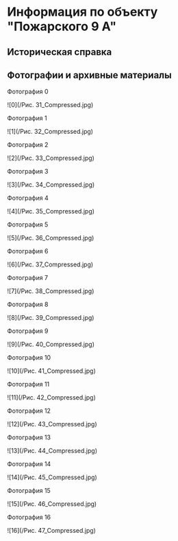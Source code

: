 # Информация по объекту "Пожарского 9 А"

## Историческая справка

## Фотографии и архивные материалы

Фотография 0

![0](/Рис. 31_Compressed.jpg)

Фотография 1

![1](/Рис. 32_Compressed.jpg)

Фотография 2

![2](/Рис. 33_Compressed.jpg)

Фотография 3

![3](/Рис. 34_Compressed.jpg)

Фотография 4

![4](/Рис. 35_Compressed.jpg)

Фотография 5

![5](/Рис. 36_Compressed.jpg)

Фотография 6

![6](/Рис. 37_Compressed.jpg)

Фотография 7

![7](/Рис. 38_Compressed.jpg)

Фотография 8

![8](/Рис. 39_Compressed.jpg)

Фотография 9

![9](/Рис. 40_Compressed.jpg)

Фотография 10

![10](/Рис. 41_Compressed.jpg)

Фотография 11

![11](/Рис. 42_Compressed.jpg)

Фотография 12

![12](/Рис. 43_Compressed.jpg)

Фотография 13

![13](/Рис. 44_Compressed.jpg)

Фотография 14

![14](/Рис. 45_Compressed.jpg)

Фотография 15

![15](/Рис. 46_Compressed.jpg)

Фотография 16

![16](/Рис. 47_Compressed.jpg)


